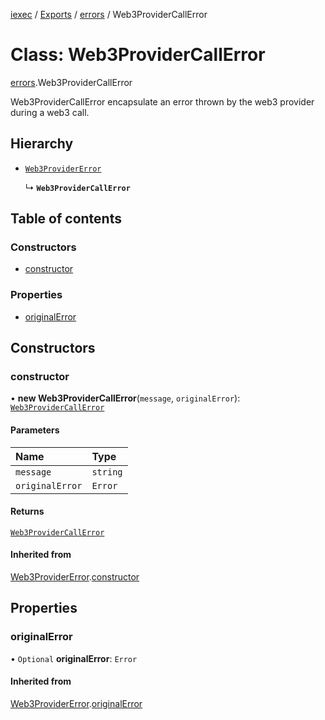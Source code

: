 [iexec](../README.md) / [Exports](../modules.md) / [errors](../modules/errors.md) / Web3ProviderCallError

# Class: Web3ProviderCallError

[errors](../modules/errors.md).Web3ProviderCallError

Web3ProviderCallError encapsulate an error thrown by the web3 provider during a web3 call.

## Hierarchy

- [`Web3ProviderError`](errors.Web3ProviderError.md)

  ↳ **`Web3ProviderCallError`**

## Table of contents

### Constructors

- [constructor](errors.Web3ProviderCallError.md#constructor)

### Properties

- [originalError](errors.Web3ProviderCallError.md#originalerror)

## Constructors

### constructor

• **new Web3ProviderCallError**(`message`, `originalError`): [`Web3ProviderCallError`](errors.Web3ProviderCallError.md)

#### Parameters

| Name | Type |
| :------ | :------ |
| `message` | `string` |
| `originalError` | `Error` |

#### Returns

[`Web3ProviderCallError`](errors.Web3ProviderCallError.md)

#### Inherited from

[Web3ProviderError](errors.Web3ProviderError.md).[constructor](errors.Web3ProviderError.md#constructor)

## Properties

### originalError

• `Optional` **originalError**: `Error`

#### Inherited from

[Web3ProviderError](errors.Web3ProviderError.md).[originalError](errors.Web3ProviderError.md#originalerror)
